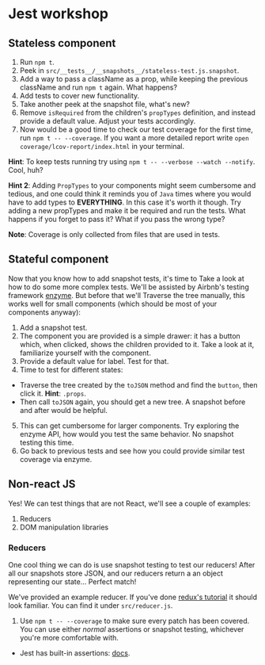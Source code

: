 # Jest workshop

## Stateless component

1. Run `npm t`.
2. Peek in `src/__tests__/__snapshots__/stateless-test.js.snapshot`.
3. Add a way to pass a className as a prop, while keeping the previous
className and run `npm t` again. What happens?
4. Add tests to cover new functionality.
5. Take another peek at the snapshot file, what's new?
6. Remove `isRequired` from the children's `propTypes`  definition, and
instead provide a default value. Adjust your tests accordingly.
7. Now would be a good time to check our test coverage for the first time,
run `npm t -- --coverage`. If you want a more detailed report write
`open coverage/lcov-report/index.html` in your terminal.

**Hint**: To keep tests running try using `npm t -- --verbose --watch
--notify`. Cool, huh?

**Hint 2**: Adding `PropTypes` to your components might seem cumbersome
and tedious, and one could think it reminds you of `Java` times where you
would have to add types to **EVERYTHING**. In this case it's worth it
though. Try adding a new propTypes and make it be required and run the
tests. What happens if you forget to pass it? What if you pass the wrong
type?

**Note**: Coverage is only collected from files that are used in tests.

## Stateful component

Now that you know how to add snapshot tests, it's time to Take a look at
how to do some more complex tests. We'll be assisted by Airbnb's testing
framework [enzyme](https://git.io/vXbiD). But before that we'll Traverse
the tree manually, this works well for small components (which should be
most of your components anyway):

1. Add a snapshot test.
2. The component you are provided is a simple drawer: it has a button which,
when clicked, shows the children provided to it. Take a look at it,
familiarize yourself with the component.
3. Provide a default value for label. Test for that.
4. Time to test for different states:
  * Traverse the tree created by the `toJSON` method and find the `button`,
then click it. **Hint**: `.props`.
  * Then call `toJSON` again, you should
get a new tree. A snapshot before and after would be helpful.
5. This can get cumbersome for larger components. Try exploring the enzyme
API, how would you test the same behavior. No snapshot testing this time.
6. Go back to previous tests and see how you could provide similar test
coverage via enzyme.

## Non-react JS

Yes! We can test things that are not React, we'll see a couple of examples:

1. Reducers
2. DOM manipulation libraries

### Reducers

One cool thing we can do is use snapshot testing to test our reducers! After
all our snapshots store JSON, and our reducers return a an object representing
our state... Perfect match!

We've provided an example reducer. If you've done
[redux's tutorial](http://redux.js.org/)  it should look familiar. You can find
it under `src/reducer.js`.

1. Use `npm t -- --coverage` to make sure every patch has been covered. You
can use either _normal_ assertions or snapshot testing, whichever you're
more comfortable with.
  * Jest has built-in assertions: [docs](https://git.io/vXNai).

